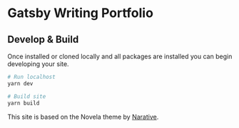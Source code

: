 # Gatsby Writing Portfolio

## Develop & Build

Once installed or cloned locally and all packages are installed you can begin developing your site.

```sh
# Run localhost
yarn dev

# Build site
yarn build
```

This site is based on the Novela theme by [Narative](https://www.narative.co).
